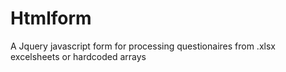 # Htmlform
 A Jquery javascript form for processing questionaires from .xlsx excelsheets or hardcoded arrays
